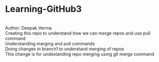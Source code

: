 # Learning-GitHub3
<br>
Author: Deepak Verma
<br>
Creating this repo to understand how we can merge repos and use pull command
<br>
Understanding merging and pull commands
<br>
Doing changes in branch1 to understand merging of repos 
<br>
This change is for undestanding repo merging using git merge command 